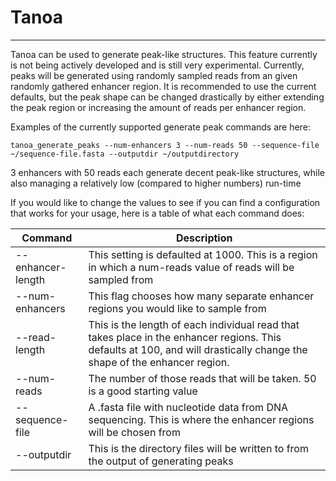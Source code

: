 # Tanoa
---

Tanoa can be used to generate peak-like structures. This feature currently is not being actively developed
    and is still very experimental. Currently, peaks will be generated using randomly sampled reads from an
    given randomly gathered enhancer region. It is recommended to use the current defaults, but the peak shape 
    can be changed drastically by either extending the peak region or increasing the amount of reads per 
    enhancer region. 

Examples of the currently supported generate peak commands are here:

    tanoa_generate_peaks --num-enhancers 3 --num-reads 50 --sequence-file ~/sequence-file.fasta --outputdir ~/outputdirectory

3 enhancers with 50 reads each generate decent peak-like structures, while also managing a relatively low (compared to higher numbers) run-time

If you would like to change the values to see if you can find a configuration that works for your usage, here
is a table of what each command does:

| Command | Description |
| ----------- | ----------- |
| --enhancer-length | This setting is defaulted at 1000. This is a region in which a num-reads value of reads will be sampled from |
| --num-enhancers | This flag chooses how many separate enhancer regions you would like to sample from |
| --read-length | This is the length of each individual read that takes place in the enhancer regions. This defaults at 100, and will drastically change the shape of the enhancer region. |
| --num-reads | The number of those reads that will be taken. 50 is a good starting value |
| --sequence-file | A .fasta file with nucleotide data from DNA sequencing. This is where the enhancer regions will be chosen from |
| --outputdir | This is the directory files will be written to from the output of generating peaks | 


